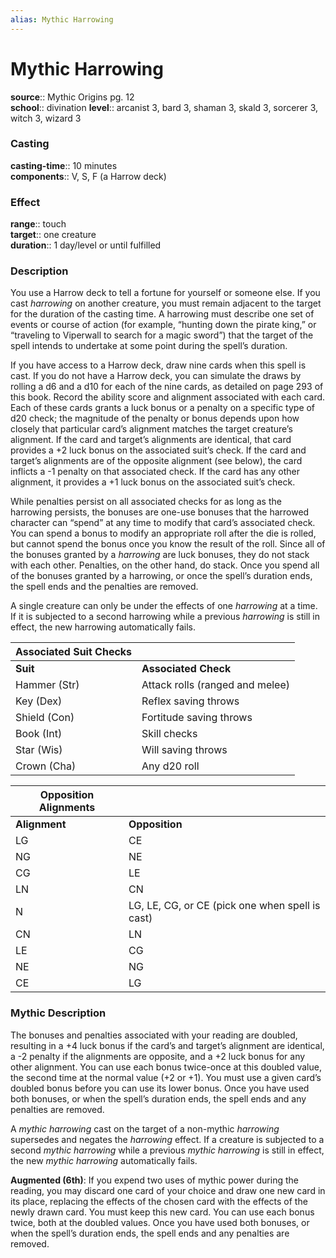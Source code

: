 ```yaml
---
alias: Mythic Harrowing
---
```


# Mythic Harrowing

**source**:: Mythic Origins pg. 12  
**school**:: divination
**level**:: arcanist 3, bard 3, shaman 3, skald 3, sorcerer 3, witch 3, wizard 3

### Casting 

**casting-time**:: 10 minutes  
**components**:: V, S, F (a Harrow deck)

### Effect 

**range**:: touch  
**target**:: one creature  
**duration**:: 1 day/level or until fulfilled

### Description 

You use a Harrow deck to tell a fortune for yourself or someone else. If you cast *harrowing* on another creature, you must remain adjacent to the target for the duration of the casting time. A harrowing must describe one set of events or course of action (for example, “hunting down the pirate king,” or “traveling to Viperwall to search for a magic sword”) that the target of the spell intends to undertake at some point during the spell’s duration.  
  
If you have access to a Harrow deck, draw nine cards when this spell is cast. If you do not have a Harrow deck, you can simulate the draws by rolling a d6 and a d10 for each of the nine cards, as detailed on page 293 of this book. Record the ability score and alignment associated with each card. Each of these cards grants a luck bonus or a penalty on a specific type of d20 check; the magnitude of the penalty or bonus depends upon how closely that particular card’s alignment matches the target creature’s alignment. If the card and target’s alignments are identical, that card provides a +2 luck bonus on the associated suit’s check. If the card and target’s alignments are of the opposite alignment (see below), the card inflicts a -1 penalty on that associated check. If the card has any other alignment, it provides a +1 luck bonus on the associated suit’s check.  
  
While penalties persist on all associated checks for as long as the harrowing persists, the bonuses are one-use bonuses that the harrowed character can “spend” at any time to modify that card’s associated check. You can spend a bonus to modify an appropriate roll after the die is rolled, but cannot spend the bonus once you know the result of the roll. Since all of the bonuses granted by a *harrowing* are luck bonuses, they do not stack with each other. Penalties, on the other hand, do stack. Once you spend all of the bonuses granted by a harrowing, or once the spell’s duration ends, the spell ends and the penalties are removed.  
  
A single creature can only be under the effects of one *harrowing* at a time. If it is subjected to a second harrowing while a previous *harrowing* is still in effect, the new harrowing automatically fails.  
  

| **Associated Suit Checks** |                                 |
|----------------------------|---------------------------------|
| **Suit**                   | **Associated Check**            |
| Hammer (Str)               | Attack rolls (ranged and melee) |
| Key (Dex)                  | Reflex saving throws            |
| Shield (Con)               | Fortitude saving throws         |
| Book (Int)                 | Skill checks                    |
| Star (Wis)                 | Will saving throws              |
| Crown (Cha)                | Any d20 roll                    |

  
  

| **Opposition Alignments** |                                                 |
|---------------------------|-------------------------------------------------|
| **Alignment**             | **Opposition**                                  |
| LG                        | CE                                              |
| NG                        | NE                                              |
| CG                        | LE                                              |
| LN                        | CN                                              |
| N                         | LG, LE, CG, or CE (pick one when spell is cast) |
| CN                        | LN                                              |
| LE                        | CG                                              |
| NE                        | NG                                              |
| CE                        | LG                                              |

### Mythic Description

The bonuses and penalties associated with your reading are doubled, resulting in a +4 luck bonus if the card’s and target’s alignment are identical, a -2 penalty if the alignments are opposite, and a +2 luck bonus for any other alignment. You can use each bonus twice-once at this doubled value, the second time at the normal value (+2 or +1). You must use a given card’s doubled bonus before you can use its lower bonus. Once you have used both bonuses, or when the spell’s duration ends, the spell ends and any penalties are removed.  
  
A *mythic harrowing* cast on the target of a non-mythic *harrowing* supersedes and negates the *harrowing* effect. If a creature is subjected to a second *mythic harrowing* while a previous *mythic harrowing* is still in effect, the new *mythic harrowing* automatically fails.  
  
**Augmented (6th)**: If you expend two uses of mythic power during the reading, you may discard one card of your choice and draw one new card in its place, replacing the effects of the chosen card with the effects of the newly drawn card. You must keep this new card. You can use each bonus twice, both at the doubled values. Once you have used both bonuses, or when the spell’s duration ends, the spell ends and any penalties are removed.
